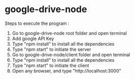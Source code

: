 # google-drive-node

Steps to execute the program : 

1. Go to google-drive-node root folder and open terminal
2. Add google API Key
3. Type "npm install" to install all the dependencies
4. Type "npm start" to initiate the server
5. Go to google-drive-node/client folder and open terminal
6. Type "npm install" to install all the dependencies
7. Type "npm start" to initiate the client
8. Open any browser, and type "http://localhost:3000"
